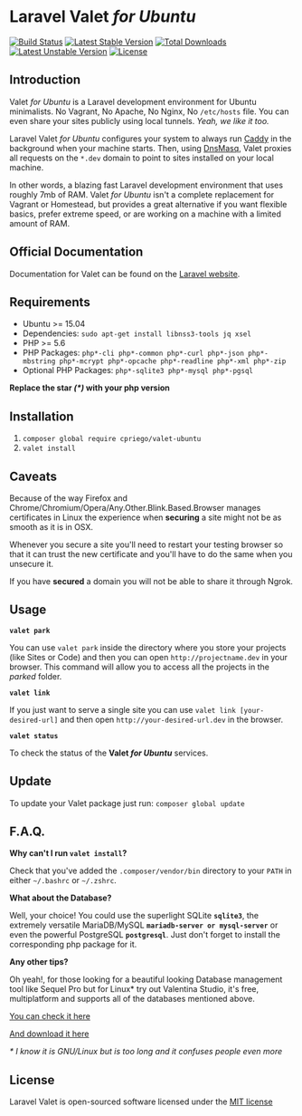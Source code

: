 # Laravel Valet *for Ubuntu*

[![Build Status](https://travis-ci.org/cpriego/valet-ubuntu.svg?branch=master)](https://travis-ci.org/cpriego/valet-ubuntu)
[![Latest Stable Version](https://poser.pugx.org/cpriego/valet-ubuntu/v/stable)](https://packagist.org/packages/cpriego/valet-ubuntu)
[![Total Downloads](https://poser.pugx.org/cpriego/valet-ubuntu/downloads)](https://packagist.org/packages/cpriego/valet-ubuntu)
[![Latest Unstable Version](https://poser.pugx.org/cpriego/valet-ubuntu/v/unstable)](https://packagist.org/packages/cpriego/valet-ubuntu)
[![License](https://poser.pugx.org/cpriego/valet-ubuntu/license)](https://packagist.org/packages/cpriego/valet-ubuntu)

## Introduction

Valet *for Ubuntu* is a Laravel development environment for Ubuntu minimalists. No Vagrant, No Apache, No Nginx, No `/etc/hosts` file. You can even share your sites publicly using local tunnels. _Yeah, we like it too._

Laravel Valet *for Ubuntu* configures your system to always run [Caddy](https://caddyserver.com/) in the background when your machine starts. Then, using [DnsMasq](https://en.wikipedia.org/wiki/Dnsmasq), Valet proxies all requests on the `*.dev` domain to point to sites installed on your local machine.

In other words, a blazing fast Laravel development environment that uses roughly 7mb of RAM. Valet *for Ubuntu* isn't a complete replacement for Vagrant or Homestead, but provides a great alternative if you want flexible basics, prefer extreme speed, or are working on a machine with a limited amount of RAM.

## Official Documentation

Documentation for Valet can be found on the [Laravel website](http://laravel.com/docs/5.2/valet).

## Requirements

 - Ubuntu >= 15.04
 - Dependencies: `sudo apt-get install libnss3-tools jq xsel`
 - PHP >= 5.6
 - PHP Packages: `php*-cli php*-common php*-curl php*-json php*-mbstring php*-mcrypt php*-opcache php*-readline php*-xml php*-zip`
 - Optional PHP Packages: `php*-sqlite3 php*-mysql php*-pgsql`

**Replace the star _(*)_ with your php version**

## Installation

1. `composer global require cpriego/valet-ubuntu`
2. `valet install`

## Caveats

Because of the way Firefox and Chrome/Chromium/Opera/Any.Other.Blink.Based.Browser manages certificates in Linux the experience when **securing** a site might not be as smooth as it is in OSX.

Whenever you secure a site you'll need to restart your testing browser so that it can trust the new certificate and you'll have to do the same when you unsecure it.

If you have **secured** a domain you will not be able to share it through Ngrok.

## Usage

**`valet park`**

You can use `valet park` inside the directory where you store your projects (like Sites or Code) and then you can open `http://projectname.dev` in your browser. This command will allow you to access all the projects in the *parked* folder.

**`valet link`**

If you just want to serve a single site you can use `valet link [your-desired-url]` and then open `http://your-desired-url.dev` in the browser.

**`valet status`**

To check the status of the **Valet _for Ubuntu_** services.

## Update

To update your Valet package just run: `composer global update`

## F.A.Q.

**Why can't I run `valet install`?**

Check that you've added the `.composer/vendor/bin` directory to your `PATH` in either `~/.bashrc` or `~/.zshrc`.

**What about the Database?**

Well, your choice! You could use the superlight SQLite **`sqlite3`**, the extremely versatile MariaDB/MySQL **`mariadb-server or mysql-server`** or even the powerful PostgreSQL **`postgresql`**. Just don't forget to install the corresponding php package for it.

**Any other tips?**

Oh yeah!, for those looking for a beautiful looking Database management tool like Sequel Pro but for Linux* try out Valentina Studio, it's free, multiplatform and supports all of the databases mentioned above.

[You can check it here](https://www.valentina-db.com/en/valentina-studio-overview)

[And download it here](https://www.valentina-db.com/en/studio/download)

_* I know it is GNU/Linux but is too long and it confuses people even more_

## License

Laravel Valet is open-sourced software licensed under the [MIT license](http://opensource.org/licenses/MIT)
